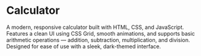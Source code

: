 # Calculator
A modern, responsive calculator built with HTML, CSS, and JavaScript. Features a clean UI using CSS Grid, smooth animations, and supports basic arithmetic operations — addition, subtraction, multiplication, and division. Designed for ease of use with a sleek, dark-themed interface.
